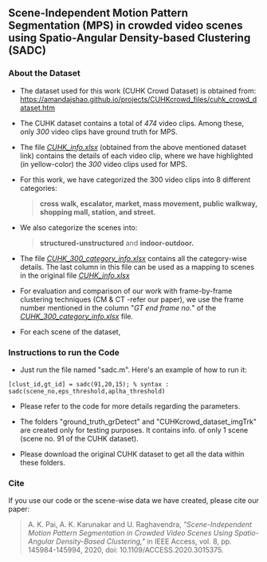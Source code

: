 ## Scene-Independent Motion Pattern Segmentation (MPS) in crowded video scenes using Spatio-Angular Density-based Clustering (SADC)

### About the Dataset 
- The dataset used for this work (CUHK Crowd Dataset)  is obtained from:
https://amandajshao.github.io/projects/CUHKcrowd_files/cuhk_crowd_dataset.htm

- The CUHK dataset contains a total of *474* video clips. Among these, only *300* video clips have ground truth for MPS.

- The file *[CUHK_info.xlsx](/CUHK_info.xlsx)* (obtained from the above mentioned dataset link) contains the details of each video clip, where we have highlighted (in yellow-color) the *300* video clips used for MPS.

- For this work, we have categorized the 300 video clips into 8 different categories:  
  >**cross walk, escalator,  market, mass movement, public walkway, shopping mall, station, and street.**  

- We also categorize the scenes into:  
  >**structured-unstructured** and **indoor-outdoor.**  

- The file *[CUHK_300_category_info.xlsx](/CUHK_300_category_info.xlsx)* contains all the category-wise details. The last column in this file can be used as a mapping to scenes in the original file *[CUHK_info.xlsx](/CUHK_info.xlsx)*

- For evaluation and comparison of our work with frame-by-frame clustering techniques (CM & CT -refer our paper), we use the frame number mentioned in the column "*GT end frame no.*" of the *[CUHK_300_category_info.xlsx](/CUHK_300_category_info.xlsx)* file.

- For each scene of the dataset, 

### Instructions to run the Code

- Just run the file named "sadc.m". Here's an example of how to run it:
```
[clust_id,gt_id] = sadc(91,20,15); % syntax : sadc(scene_no,eps_threshold,aplha_threshold)
```

- Please refer to the code for more details regarding the parameters.

- The folders "ground_truth_grDetect" and "CUHKcrowd_dataset_imgTrk" are created only for testing purposes. It contains info. of only 1 scene (scene no. 91 of the CUHK dataset).

- Please download the original CUHK dataset to get all the data within these folders.


### Cite
If you use our code or the scene-wise data we have created, please cite our paper:  
>A. K. Pai, A. K. Karunakar and U. Raghavendra, *"Scene-Independent Motion Pattern Segmentation in Crowded Video Scenes Using Spatio-Angular Density-Based Clustering,"* in IEEE Access, vol. 8, pp. 145984-145994, 2020, doi: 10.1109/ACCESS.2020.3015375.
